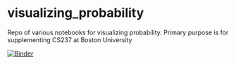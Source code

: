 # visualizing_probability
Repo of various notebooks for visualizing probability.
Primary purpose is for supplementing CS237 at Boston University 

[![Binder](https://mybinder.org/badge.svg)](https://mybinder.org/v2/gh/kaidb/visualizing_probability.git/master)

